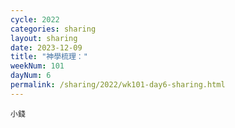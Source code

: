 ```yaml
---
cycle: 2022
categories: sharing
layout: sharing
date: 2023-12-09
title: "神學梳理："
weekNum: 101
dayNum: 6
permalink: /sharing/2022/wk101-day6-sharing.html
---
```


[](https://eccseattle.github.io/media/sharing/2022/wk101/2023-12-09-bin.m4a)

`小錢`
